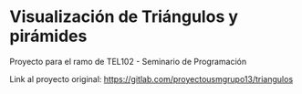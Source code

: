 # Visualización de Triángulos y pirámides
Proyecto para el ramo de TEL102 - Seminario de Programación

Link al proyecto original: https://gitlab.com/proyectousmgrupo13/triangulos

